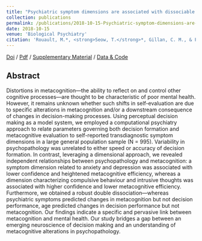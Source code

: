 ```yaml
---
title: "Psychiatric symptom dimensions are associated with dissociable shifts in metacognition but not task performance"
collection: publications
permalink: /publications/2018-10-15-Psychiatric-symptom-dimensions-are-associated-with-dissociable-shifts-in-metacognition-but-not-task-performance
date: 2018-10-15
venue: 'Biological Psychiatry'
citation: 'Rouault, M.*, <strong>Seow, T.</strong>*, Gillan, C. M., & Fleming, S. M. (2018). Psychiatric symptom dimensions are associated with dissociable shifts in metacognition but not task performance. <i>Biological psychiatry</i>, <strong>84</strong>(6), 443-451.'
---
```


[Doi](https://doi.org/10.1016/j.biopsych.2017.12.017) / [Pdf](http://seowxft.github.io/files/2018-10-15-Psychiatric-symptom-dimensions-are-associated-with-dissociable-shifts-in-metacognition-but-not-task-performance.pdf) / [Supplementary Material](http://seowxft.github.io/files/2018-10-15-Psychiatric-symptom-supplementary.pdf) / [Data & Code](https://github.com/metacoglab/RouaultSeowGillanFleming)

## Abstract
Distortions in metacognition—the ability to reflect on and control other cognitive processes—are thought to be characteristic of poor mental health. However, it remains unknown whether such shifts in self-evaluation are due to specific alterations in metacognition and/or a downstream consequence of changes in decision-making processes. Using perceptual decision making as a model system, we employed a computational psychiatry approach to relate parameters governing both decision formation and metacognitive evaluation to self-reported transdiagnostic symptom dimensions in a large general population sample (N = 995). Variability in psychopathology was unrelated to either speed or accuracy of decision formation. In contrast, leveraging a dimensional approach, we revealed independent relationships between psychopathology and metacognition: a symptom dimension related to anxiety and depression was associated with lower confidence and heightened metacognitive efficiency, whereas a dimension characterizing compulsive behaviour and intrusive thoughts was associated with higher confidence and lower metacognitive efficiency. Furthermore, we obtained a robust double dissociation—whereas psychiatric symptoms predicted changes in metacognition but not decision performance, age predicted changes in decision performance but not metacognition. Our findings indicate a specific and pervasive link between metacognition and mental health. Our study bridges a gap between an emerging neuroscience of decision making and an understanding of metacognitive alterations in psychopathology.
